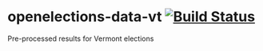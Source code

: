 # openelections-data-vt [![Build Status](https://github.com/openelections/openelections-data-vt/actions/workflows/format_tests.yml/badge.svg?branch=master)](https://github.com/openelections/openelections-data-vt/actions)
Pre-processed results for Vermont elections
